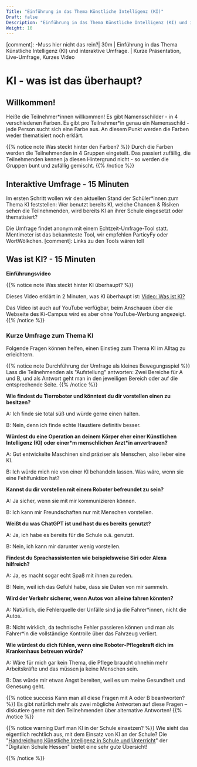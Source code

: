 ```yaml
---
Title: "Einführung in das Thema Künstliche Intelligenz (KI)"
Draft: false
Description: "Einführung in das Thema Künstliche Intelligenz (KI) und interaktive Umfrage.: Kurze Präsentation, Live-Umfrage, Kurzes Video - (Dauer: 30m)"
Weight: 10
---
```

[comment]: -Muss hier nicht das rein?| 30m    | Einführung in das Thema Künstliche Intelligenz (KI) und interaktive Umfrage.               |  Kurze Präsentation, Live-Umfrage, Kurzes Video

# KI - was ist das überhaupt?

## Willkommen!

Heiße die Teilnehmer*innen willkommen!
Es gibt Namensschilder - in 4 verschiedenen Farben. Es gibt pro Teilnehmer\*in genau ein Namensschild - jede Person sucht sich eine Farbe aus. An diesem Punkt werden die Farben weder thematisiert noch erklärt.

{{% notice note Was steckt hinter den Farben? %}}
Durch die Farben werden die Teilnehmenden in 4 Gruppen eingeteilt. Das passiert zufällig, die Teilnehmenden kennen ja diesen Hintergrund nicht - so werden die Gruppen bunt und zufällig gemischt.
{{% /notice %}}


## Interaktive Umfrage - 15 Minuten

Im ersten Schritt wollen wir den aktuellen Stand der Schüler*innen zum Thema KI feststellen: Wer benutzt bereits KI, welche Chancen & Risiken sehen die Teilnehmenden, wird bereits KI an ihrer Schule eingesetzt oder thematisiert?

Die Umfrage findet anonym mit einem Echtzeit-Umfrage-Tool statt. Mentimeter ist das bekannteste Tool, wir empfehlen ParticyFy oder WortWölkchen.
[comment]: Links zu den Tools wären toll

## Was ist KI? - 15 Minuten

**Einführungsvideo**


{{% notice note Was steckt hinter KI überhaupt? %}}

Dieses Video erklärt in 2 Minuten, was KI überhaupt ist:
[Video: Was ist KI?](https://ki-campus.org/videos/wasistki)

Das Video ist auch auf YouTube verfügbar, beim Anschauen über die Webseite des Ki-Campus wird es aber ohne YouTube-Werbung angezeigt.
{{% /notice %}}



### Kurze Umfrage zum Thema KI


Folgende Fragen können helfen, einen Einstieg zum Thema KI im Alltag zu erleichtern.

{{% notice note Durchführung der Umfrage als kleines Bewegungsspiel %}}
Lass die Teilnehmenden als "Aufstellung" antworten: Zwei Bereiche für A und B, und als Antwort geht man in den jeweiligen Bereich oder auf die entsprechende Seite.
{{% /notice %}}





**Wie findest du Tierroboter und könntest du dir vorstellen einen zu besitzen?**

A: Ich finde sie total süß und würde gerne einen halten.

B: Nein, denn ich finde echte Haustiere definitiv besser.

**Würdest du eine Operation an deinem Körper eher einer Künstlichen Intelligenz (KI) oder einer\*m menschlichen Arzt\*in anvertrauen?**

A: Gut entwickelte Maschinen sind präziser als Menschen, also lieber eine KI.

B: Ich würde mich nie von einer KI behandeln lassen. Was wäre, wenn sie eine Fehlfunktion hat?

**Kannst du dir vorstellen mit einem Roboter befreundet zu sein?**

A: Ja sicher, wenn sie mit mir kommunizieren können.

B: Ich kann mir Freundschaften nur mit Menschen vorstellen.

**Weißt du was ChatGPT ist und hast du es bereits genutzt?**

A: Ja, ich habe es bereits für die Schule o.ä. genutzt.

B: Nein, ich kann mir darunter wenig vorstellen.

**Findest du Sprachassistenten wie beispielsweise Siri oder Alexa hilfreich?**

A: Ja, es macht sogar echt Spaß mit ihnen zu reden.

B: Nein, weil ich das Gefühl habe, dass sie Daten von mir sammeln.

**Wird der Verkehr sicherer, wenn Autos von alleine fahren könnten?**

A: Natürlich, die Fehlerquelle der Unfälle sind ja die Fahrer*innen, nicht die Autos.

B: Nicht wirklich, da technische Fehler passieren können und man als Fahrer*in die vollständige Kontrolle über das Fahrzeug verliert.

**Wie würdest du dich fühlen, wenn eine Roboter-Pflegekraft dich im Krankenhaus betreuen würde?**

A: Wäre für mich gar kein Thema, die Pflege braucht ohnehin mehr Arbeitskräfte und das müssen ja keine Menschen sein.

B: Das würde mir etwas Angst bereiten, weil es um meine Gesundheit und Genesung geht.



{{% notice success Kann man all diese Fragen mit A oder B beantworten? %}}
Es gibt natürlich mehr als zwei mögliche Antworten auf diese Fragen – diskutiere gerne mit den Teilnehmenden über alternative Antworten!
{{% /notice %}}




{{% notice warning Darf man KI in der Schule einsetzen? %}}
Wie sieht das eigentlich rechtlich aus, mit dem Einsatz von KI an der Schule?
Die "[Handreichung Künstliche Intelligenz in Schule und Unterricht](https://digitale-schule.hessen.de/unterricht-und-paedagogik/handreichung-kuenstliche-intelligenz-ki-in-schule-und-unterricht)" der "Digitalen Schule Hessen" bietet eine sehr gute Übersicht!

{{% /notice %}}
